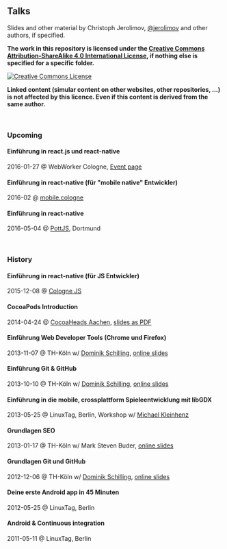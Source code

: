 ## Talks

Slides and other material by Christoph Jerolimov, [@jerolimov](https://twitter.com/jerolimov)
and other authors, if specified.

**The work in this repository is licensed under the [Creative Commons Attribution-ShareAlike 4.0 International License](http://creativecommons.org/licenses/by-sa/4.0/), if nothing else is specified for a specific folder.**

<a rel="license" href="http://creativecommons.org/licenses/by-sa/4.0/"><img alt="Creative Commons License" style="border-width:0" src="https://i.creativecommons.org/l/by-sa/4.0/88x31.png" /></a>

**Linked content (simular content on other websites, other repositories, ...) is not affected by this licence. Even if this content is derived from the same author.**

<br/>

### Upcoming

#### Einführung in react.js und react-native

2016-01-27 @ WebWorker Cologne,
[Event page](http://www.meetup.com/de/WebWorker-Cologne/events/227777445/)

#### Einführung in react-native (für "mobile native" Entwickler)

2016-02 @ [mobile.cologne]()

#### Einführung in react-native

2016-05-04 @ [PottJS](http://pottjs.de/), Dortmund

<br/>

### History

#### Einführung in react-native (für JS Entwickler)

2015-12-08 @ [Cologne JS](http://colognejs.de/)
<!-- [meetup.com](http://www.meetup.com/de/Cologne-js/events/227015933/) -->

#### CocoaPods Introduction

2014-04-24 @ [CocoaHeads Aachen](http://hci.rwth-aachen.de/cocoaheads),
[slides as PDF](http://hci.rwth-aachen.de/tiki-download_wiki_attachment.php?attId=2163&download=y)

#### Einführung Web Developer Tools (Chrome und Firefox)

2013-11-07 @ TH-Köln w/ [Dominik Schilling](https://twitter.com/ocean90),
[online slides](http://jerolimov.github.io/talks/2013-11-07-web-developer-tools/)

#### Einführung Git & GitHub

2013-10-10 @ TH-Köln w/ [Dominik Schilling](https://twitter.com/ocean90),
[online slides](http://jerolimov.github.io/talks/2013-10-10-git-and-github/)

#### Einführung in die mobile, crossplattform Spieleentwicklung mit libGDX

2013-05-25 @ LinuxTag, Berlin, Workshop w/ [Michael Kleinhenz](https://twitter.com/quendor)

#### Grundlagen SEO

2013-01-17 @ TH-Köln w/ Mark Steven Buder,
[online slides](http://jerolimov.github.io/talks/2013-01-17-seo/)

#### Grundlagen Git und GitHub

2012-12-06 @ TH-Köln w/ [Dominik Schilling](https://twitter.com/ocean90),
[online slides](http://jerolimov.github.io/talks/2012-12-06-git-and-github/)

#### Deine erste Android app in 45 Minuten

2012-05-25 @ LinuxTag, Berlin
<!-- [Program page](http://www.linuxtag.org/2012/de/program/program/vortragsdetails-talkid413.html) -->

#### Android & Continuous integration

2011-05-11 @ LinuxTag, Berlin
<!-- [Program page](http://www.linuxtag.org/2011/de/program/program/vortragsliste-talkid165.html) -->
